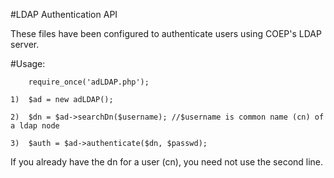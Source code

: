 #LDAP Authentication API

These files have been configured to authenticate users using COEP's LDAP server.

#Usage:
	
		require_once('adLDAP.php');

	1)	$ad = new adLDAP();

	2)	$dn = $ad->searchDn($username);	//$username is common name (cn) of a ldap node

	3)	$auth = $ad->authenticate($dn, $passwd);


If you already have the dn for a user (cn), you need not use the second line.

